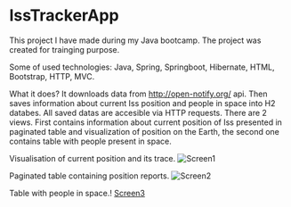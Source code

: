 # IssTrackerApp
This project I have made during my Java bootcamp. 
The project was created for trainging purpose. 

Some of used technologies:
Java, Spring, Springboot, Hibernate, HTML, Bootstrap, HTTP, MVC.

What it does?
It downloads data from http://open-notify.org/ api. Then saves information about current Iss position and people in space into H2 databes.
All saved datas are accesible via HTTP requests.
There are 2 views. First contains information about current position of Iss presented in paginated table and visualization of position on the Earth, the second one contains table with people present in space.

Visualisation of current position and its trace.
![Screen1](https://user-images.githubusercontent.com/103534928/188262450-616c6d6f-6519-468d-af3a-8e349162b8e8.PNG)

Paginated table containing position reports.
![Screen2](https://user-images.githubusercontent.com/103534928/188262477-9ab75596-1fd8-4b7e-961c-d1cc066b661b.PNG)

Table with people in space.!
[Screen3](https://user-images.githubusercontent.com/103534928/188262489-72158a70-b13c-4dd8-8569-b80d935c176f.PNG)
